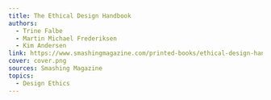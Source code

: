 ```yaml
---
title: The Ethical Design Handbook
authors:
  - Trine Falbe
  - Martin Michael Frederiksen
  - Kim Andersen
link: https://www.smashingmagazine.com/printed-books/ethical-design-handbook/
cover: cover.png
sources: Smashing Magazine
topics:
  - Design Ethics
---
```

